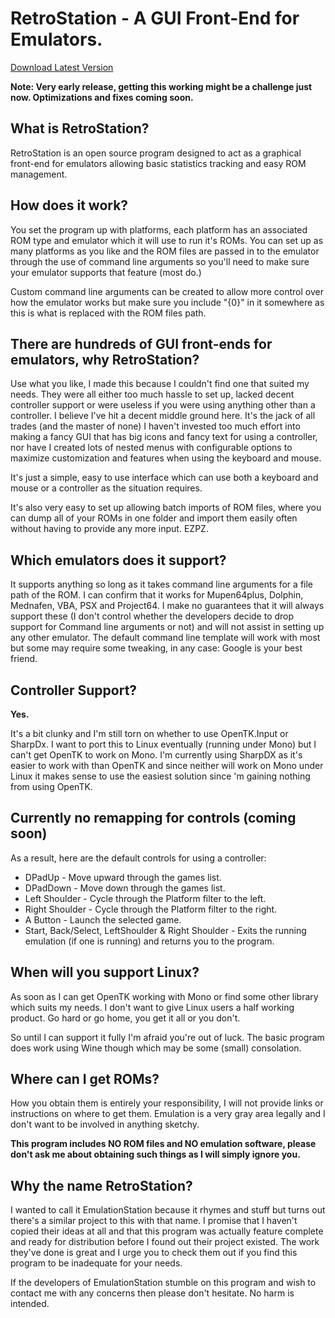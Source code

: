 # RetroStation - A GUI Front-End for Emulators.

[Download Latest Version](https://github.com/KieranMcCool/RetroStation/blob/master/Versions/RetroStationLatest.zip?raw=true)

**Note: Very early release, getting this working might be a challenge just now. 
Optimizations and fixes coming soon.**

## What is RetroStation?

RetroStation is an open source program designed to act as a graphical front-end for
emulators allowing basic statistics tracking and easy ROM management.

## How does it work?

You set the program up with platforms, each platform has an associated ROM type and
emulator which it will use to run it's ROMs. You can set up as many platforms as you
like and the ROM files are passed in to the emulator through the use of command line
arguments so you'll need to make sure your emulator supports that feature (most do.)

Custom command line arguments can be created to allow more control over how the emulator
works but make sure you include "{0}" in it somewhere as this is what is replaced with
the ROM files path.

## There are hundreds of GUI front-ends for emulators, why RetroStation?

Use what you like, I made this because I couldn't find one that suited my needs. They
were all either too much hassle to set up, lacked decent controller support or were
useless if you were using anything other than a controller. I believe I've hit a decent
middle ground here. It's the jack of all trades (and the master of none) I haven't
invested too much effort into making a fancy GUI that has big icons and fancy text for
using a controller, nor have I created lots of nested menus with configurable options to
maximize customization and features when using the keyboard and mouse.

It's just a simple, easy to use interface which can use both a keyboard and mouse or a
controller as the situation requires.

It's also very easy to set up allowing batch imports of ROM files, where you can dump
all of your ROMs in one folder and import them easily often without having to provide
any more input. EZPZ.

## Which emulators does it support?

It supports anything so long as it takes command line arguments for a file path of the
ROM. I can confirm that it works for Mupen64plus, Dolphin, Mednafen, VBA, PSX and
Project64. I make no guarantees that it will always support these (I don't control
whether the developers decide to drop support for Command line arguments or not) and will not
assist in setting up any other emulator. The default command line template will work
with most but some may require some tweaking, in any case: Google is your best friend. 

## Controller Support?

**Yes.**

It's a bit clunky and I'm still torn on whether to use OpenTK.Input or SharpDx. I want
to port this to Linux eventually (running under Mono) but I can't get OpenTK to work on
Mono. I'm currently using SharpDX as it's easier to work with than OpenTK and since
neither will work on Mono under Linux it makes sense to use the easiest solution since
'm gaining nothing from using OpenTK.

## Currently no remapping for controls (coming soon)

As a result, here are the default controls for using a controller:
* DPadUp - Move upward through the games list.
* DPadDown - Move down through the games list.
* Left Shoulder - Cycle through the Platform filter to the left.
* Right Shoulder - Cycle through the Platform filter to the right.
* A Button - Launch the selected game.
* Start, Back/Select, LeftShoulder & Right Shoulder - Exits the running emulation (if one is 
running) and returns you to the program.


## When will you support Linux?

As soon as I can get OpenTK working with Mono or find some other library which suits my
needs. I don't want to give Linux users a half working product. Go hard or go home, you
get it all or you don't.

So until I can support it fully I'm afraid you're out of luck. The basic program does
work using Wine though which may be some (small) consolation.

## Where can I get ROMs?

How you obtain them is entirely your responsibility, I will not provide links or
instructions on where to get them. Emulation is a very gray area legally and I don't
want to be involved in anything sketchy. 

**This program includes NO ROM files and NO
emulation software, please don't ask me about obtaining such things as I will simply
ignore you.**

## Why the name RetroStation?

I wanted to call it EmulationStation because it rhymes and stuff but turns out there's a
similar project to this with that name. I promise that I haven't copied their ideas at
all and that this program was actually feature complete and ready for distribution before
I found out their project existed. The work they've done is great and I urge you to
check them out if you find this program to be inadequate for your needs. 

If the developers of EmulationStation stumble on this program and wish to contact me with any
concerns then please don't hesitate. No harm is intended.
